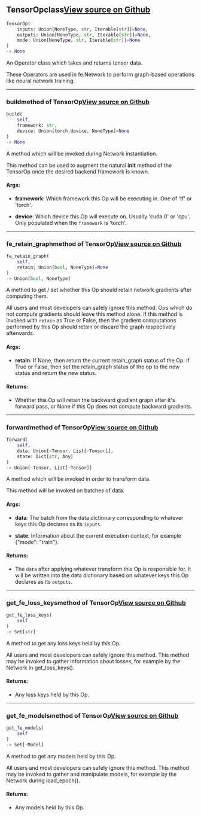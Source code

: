 ## TensorOp<span class="tag">class</span><a class="sourcelink" href=https://github.com/fastestimator/fastestimator/blob/r1.2/fastestimator/op/tensorop/tensorop.py/#L28-L105>View source on Github</a>
```python
TensorOp(
	inputs: Union[NoneType, str, Iterable[str]]=None,
	outputs: Union[NoneType, str, Iterable[str]]=None,
	mode: Union[NoneType, str, Iterable[str]]=None
)
-> None
```
An Operator class which takes and returns tensor data.

These Operators are used in fe.Network to perform graph-based operations like neural network training.

---

### build<span class="tag">method of TensorOp</span><a class="sourcelink" href=https://github.com/fastestimator/fastestimator/blob/r1.2/fastestimator/op/tensorop/tensorop.py/#L48-L59>View source on Github</a>
```python
build(
	self,
	framework: str,
	device: Union[torch.device, NoneType]=None
)
-> None
```
A method which will be invoked during Network instantiation.

This method can be used to augment the natural __init__ method of the TensorOp once the desired backend
framework is known.


<h4>Args:</h4>


* **framework**: Which framework this Op will be executing in. One of 'tf' or 'torch'.

* **device**: Which device this Op will execute on. Usually 'cuda:0' or 'cpu'. Only populated when the `framework` is 'torch'.

---

### fe_retain_graph<span class="tag">method of TensorOp</span><a class="sourcelink" href=https://github.com/fastestimator/fastestimator/blob/r1.2/fastestimator/op/tensorop/tensorop.py/#L90-L105>View source on Github</a>
```python
fe_retain_graph(
	self,
	retain: Union[bool, NoneType]=None
)
-> Union[bool, NoneType]
```
A method to get / set whether this Op should retain network gradients after computing them.

All users and most developers can safely ignore this method. Ops which do not compute gradients should leave
this method alone. If this method is invoked with `retain` as True or False, then the gradient computations
performed by this Op should retain or discard the graph respectively afterwards.


<h4>Args:</h4>


* **retain**: If None, then return the current retain_graph status of the Op. If True or False, then set the retain_graph status of the op to the new status and return the new status. 

<h4>Returns:</h4>

<ul class="return-block"><li>    Whether this Op will retain the backward gradient graph after it's forward pass, or None if this Op does not
    compute backward gradients.</li></ul>

---

### forward<span class="tag">method of TensorOp</span><a class="sourcelink" href=https://github.com/fastestimator/fastestimator/blob/r1.2/fastestimator/op/tensorop/tensorop.py/#L33-L46>View source on Github</a>
```python
forward(
	self,
	data: Union[~Tensor, List[~Tensor]],
	state: Dict[str, Any]
)
-> Union[~Tensor, List[~Tensor]]
```
A method which will be invoked in order to transform data.

This method will be invoked on batches of data.


<h4>Args:</h4>


* **data**: The batch from the data dictionary corresponding to whatever keys this Op declares as its `inputs`.

* **state**: Information about the current execution context, for example {"mode": "train"}. 

<h4>Returns:</h4>

<ul class="return-block"><li>    The <code>data</code> after applying whatever transform this Op is responsible for. It will be written into the data
    dictionary based on whatever keys this Op declares as its <code>outputs</code>.</li></ul>

---

### get_fe_loss_keys<span class="tag">method of TensorOp</span><a class="sourcelink" href=https://github.com/fastestimator/fastestimator/blob/r1.2/fastestimator/op/tensorop/tensorop.py/#L78-L87>View source on Github</a>
```python
get_fe_loss_keys(
	self
)
-> Set[str]
```
A method to get any loss keys held by this Op.

All users and most developers can safely ignore this method. This method may be invoked to gather information
about losses, for example by the Network in get_loss_keys().


<h4>Returns:</h4>

<ul class="return-block"><li>    Any loss keys held by this Op.</li></ul>

---

### get_fe_models<span class="tag">method of TensorOp</span><a class="sourcelink" href=https://github.com/fastestimator/fastestimator/blob/r1.2/fastestimator/op/tensorop/tensorop.py/#L66-L75>View source on Github</a>
```python
get_fe_models(
	self
)
-> Set[~Model]
```
A method to get any models held by this Op.

All users and most developers can safely ignore this method. This method may be invoked to gather and manipulate
models, for example by the Network during load_epoch().


<h4>Returns:</h4>

<ul class="return-block"><li>    Any models held by this Op.</li></ul>

